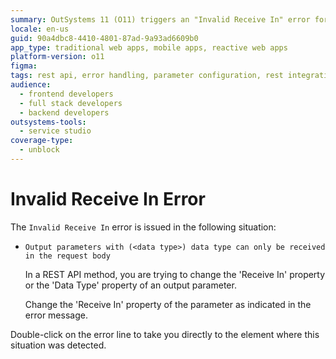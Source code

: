 ```yaml
---
summary: OutSystems 11 (O11) triggers an "Invalid Receive In" error for incorrect output parameter settings in REST APIs.
locale: en-us
guid: 90a4dbc8-4410-4801-87ad-9a93ad6609b0
app_type: traditional web apps, mobile apps, reactive web apps
platform-version: o11
figma:
tags: rest api, error handling, parameter configuration, rest integration, api development
audience:
  - frontend developers
  - full stack developers
  - backend developers
outsystems-tools:
  - service studio
coverage-type:
  - unblock
---
```


# Invalid Receive In Error

The `Invalid Receive In` error is issued in the following situation:

* `Output parameters with (<data type>) data type can only be received in the request body`
  
    In a REST API method, you are trying to change the 'Receive In' property or the 'Data Type' property of an output parameter.

    Change the 'Receive In' property of the parameter as indicated in the error message.

Double-click on the error line to take you directly to the element where this situation was detected.
